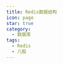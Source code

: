 ```yaml
---
title: Redis数据结构
icon: page
star: true
category:
  - 数据库
tags:
  - Redis
  - 八股
---
```



<!-- more -->

